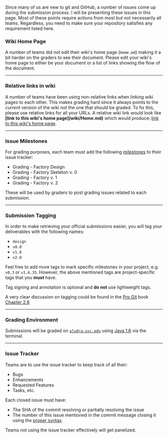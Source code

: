 Since many of us are new to git and GitHub, a number of issues come up during the submission process. I will be presenting these issues in this page. Most of these points require actions from most but not necessarily all teams. Regardless, you need to make sure your repository satisfies any requirement listed here.

### Wiki Home Page
A number of teams did not edit their wiki's home page (`Home.md`) making it a bit harder on the graders to see their document. Please edit your wiki's home page to either be your document or a list of links showing the flow of the document.

***

### Relative links in wiki
A number of teams have been using non-relative links when linking wiki pages to each other. This makes grading hard since it always points to the _current_ version of the wiki not the one that should be graded. To fix this, please use relative links for all your URLs. A relative wiki link would look like **&#91;link to this wiki's home page&#93;&#40;wiki/Home.md&#41;** which would produce: [link to this wiki's home page](wiki/Home.md).

***

### Issue Milestones
For grading purposes, each team must add the following [milestones](https://github.com/blog/831-issues-2-0-the-next-generation) to their issue tracker:

+ Grading - Factory Design
+ Grading - Factory Skeleton v. 0
+ Grading - Factory v. 1
+ Grading - Factory v. 2

These will be used by graders to post grading issues related to each submission.

***

### Submission Tagging
In order to make retrieving your official submissions easier, you will tag your deliverables with the following names:

+ `design`
+ `v0.0`
+ `v1.0`
+ `v2.0`

Feel free to add more tags to mark specific milestones in your project, e.g. `v0.3` or `v1.6.35`. However, the above mentioned tags are project-specific tags that you **must** have.

Tag signing and annotation is optional and **do not** use lightweight tags.

A very clear discussion on tagging could be found in the [Pro Git](http://git-scm.com/book) book [Chapter 2.6](http://git-scm.com/book/en/Git-Basics-Tagging)

***

### Grading Environment
Submissions will be graded on [`aludra.usc.edu`](http://www.usc.edu/its/unix/servers/scf.html) using [Java 1.6](http://www-scf.usc.edu/~csci200/java6_setup.html) via the terminal.

***

### Issue Tracker
Teams are to use the issue tracker to keep track of all their:
  + Bugs
  + Enhancements
  + Requested Features
  + Tasks, etc.

Each closed issue must have:
  + The SHA of the commit resolving or partially resolving the issue
  + The number of this issue mentioned in the commit message closing it using the [proper syntax](https://github.com/blog/831-issues-2-0-the-next-generation).

Teams not using the issue tracker effectively will get panelized.